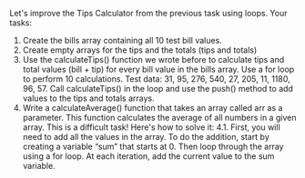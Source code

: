 Let's improve the Tips Calculator from the previous task using loops.
Your tasks:
1. Create the bills array containing all 10 test bill values.
2. Create empty arrays for the tips and the totals (tips and totals)
3. Use the calculateTips() function we wrote before to calculate tips and total values (bill + tip) for every bill value in the bills array. Use a for loop to perform 10 calculations.
Test data: 31, 95, 276, 540, 27, 205, 11, 1180, 96, 57.
Call calculateTips() in the loop and use the push() method to add values to the tips and totals arrays.
4. Write a calculateAverage() function that takes an array called arr as a parameter. This function calculates the average of all numbers in a given array. This is a difficult task! Here's how to solve it:
4.1. First, you will need to add all the values in the array. To do the addition, start by creating a variable “sum” that starts at 0. Then loop through the array using a for loop. At each iteration, add the current value to the sum variable. 
